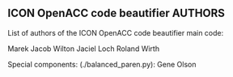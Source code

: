 ## ICON OpenACC code beautifier AUTHORS

List of authors of the ICON OpenACC code beautifier main code:

Marek Jacob
Wilton Jaciel Loch
Roland Wirth

Special components:
(./balanced_paren.py): Gene Olson
